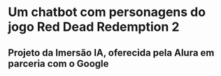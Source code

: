 # Um chatbot com personagens do jogo Red Dead Redemption 2
## Projeto da Imersão IA, oferecida pela Alura em parceria com o Google
